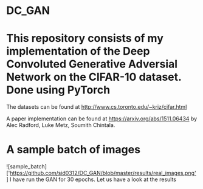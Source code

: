 # DC_GAN

# This repository consists of my implementation of the Deep Convoluted Generative Adversial Network on the CIFAR-10 dataset. Done using PyTorch

The datasets can be found at http://www.cs.toronto.edu/~kriz/cifar.html

A paper implementation can be found at https://arxiv.org/abs/1511.06434 by Alec Radford, Luke Metz, Soumith Chintala. 

# A sample batch of images
![sample_batch]['https://github.com/sid0312/DC_GAN/blob/master/results/real_images.png']
I have run the GAN for 30 epochs. Let us have a look at the results

 

